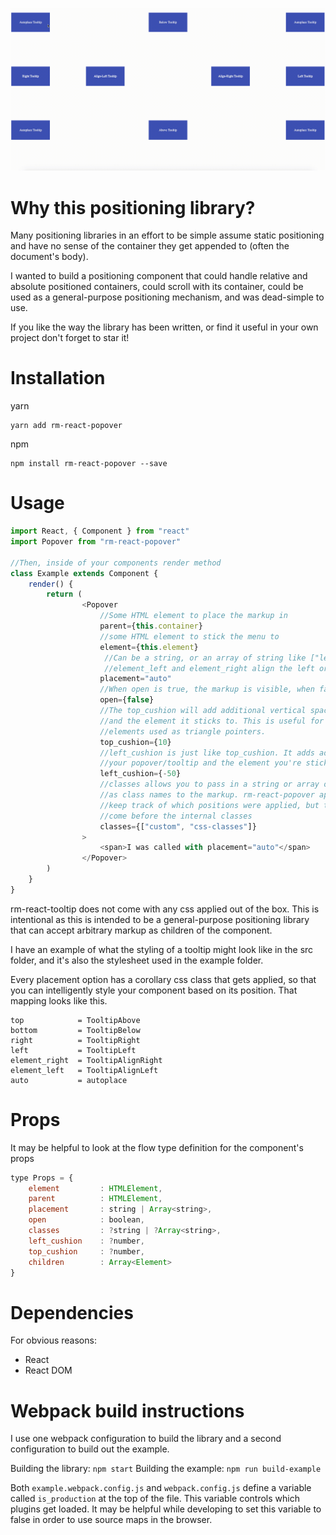 ![Alt text](/example/react-popover.gif?raw=true "Demo")

# Why this positioning library?

Many positioning libraries in an effort to be simple assume static positioning and have no sense of the container they get
appended to (often the document's body). 

I wanted to build a positioning component that could handle relative and absolute positioned
containers, could scroll with its container, could be used as a general-purpose positioning mechanism, and was dead-simple
to use.

If you like the way the library has been written, or find it useful in your own project don't forget to star it!

# Installation

yarn
```
yarn add rm-react-popover
```

npm
```
npm install rm-react-popover --save
```


# Usage

```javascript
import React, { Component } from "react"
import Popover from "rm-react-popover"

//Then, inside of your components render method
class Example extends Component {
    render() {
        return (
                <Popover
                    //Some HTML element to place the markup in
                    parent={this.container} 
                    //some HTML element to stick the menu to
                    element={this.element} 
                     //Can be a string, or an array of string like ["left", "top"]. Possible values are auto, left, right, top, bottom, element_left, element_right
                     //element_left and element_right align the left or right edge of your menu to the left or right edge of an element
                    placement="auto"
                    //When open is true, the markup is visible, when false it's invisible (but still in the DOM)
                    open={false}
                    //The top_cushion will add additional vertical space between your element
                    //and the element it sticks to. This is useful for things like pseudo
                    //elements used as triangle pointers.
                    top_cushion={10}
                    //left_cushion is just like top_cushion. It adds additional horizontal space between
                    //your popover/tooltip and the element you're sticking it to
                    left_cushion={-50}
                    //classes allows you to pass in a string or array of strings that will be applied
                    //as class names to the markup. rm-react-popover applies classes internally to
                    //keep track of which positions were applied, but the classes prop will always
                    //come before the internal classes
                    classes={["custom", "css-classes"]}
                >
                    <span>I was called with placement="auto"</span>
                </Popover>
        )
    }    
}
```

rm-react-tooltip does not come with any css applied out of the box. This is intentional as this is intended to be a general-purpose positioning library that can accept arbitrary markup as children of the component.

I have an example of what the styling of a tooltip might look like in the src folder, and it's also the stylesheet used in the example folder.

Every placement option has a corollary css class that gets applied, so that you can intelligently style your component based on its position. That mapping looks like this.

 
 ```
 top            = TooltipAbove
 bottom         = TooltipBelow
 right          = TooltipRight
 left           = TooltipLeft
 element_right  = TooltipAlignRight
 element_left   = TooltipAlignLeft
 auto           = autoplace
```

# Props

It may be helpful to look at the flow type definition for the component's props

```javascript
type Props = {
    element         : HTMLElement,
    parent          : HTMLElement,
    placement       : string | Array<string>,
    open            : boolean,
    classes         : ?string | ?Array<string>,
    left_cushion    : ?number,
    top_cushion     : ?number,
    children        : Array<Element>
}
```
# Dependencies

For obvious reasons:
- React
- React DOM

# Webpack build instructions

I use one webpack configuration to build the library and a second configuration to build out the example.

Building the library: `npm start`
Building the example: `npm run build-example`

Both `example.webpack.config.js` and `webpack.config.js` define a variable called `is_production` at the top of the file. This variable controls which plugins get loaded. It may be helpful while developing to set this variable to false in order to use source maps in the browser.
